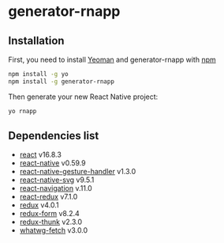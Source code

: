 # generator-rnapp

## Installation
First, you need to install [Yeoman](http://yeoman.io) and generator-rnapp with [npm](https://www.npmjs.com/)

```bash
npm install -g yo
npm install -g generator-rnapp
```

Then generate your new React Native project:

```bash
yo rnapp
```

## Dependencies list
- [react](https://reactjs.org/) v16.8.3
- [react-native](https://facebook.github.io/react-native/) v0.59.9
- [react-native-gesture-handler](https://github.com/kmagiera/react-native-gesture-handler) v1.3.0
- [react-native-svg](https://github.com/react-native-community/react-native-svg) v9.5.1
- [react-navigation](https://reactnavigation.org/) v.11.0
- [react-redux](https://redux.js.org/basics/usage-with-react) v7.1.0
- [redux](https://redux.js.org/) v4.0.1
- [redux-form](https://redux-form.com/8.2.2/) v8.2.4
- [redux-thunk](https://github.com/reduxjs/redux-thunk) v2.3.0
- [whatwg-fetch](https://www.npmjs.com/package/whatwg-fetch) v3.0.0